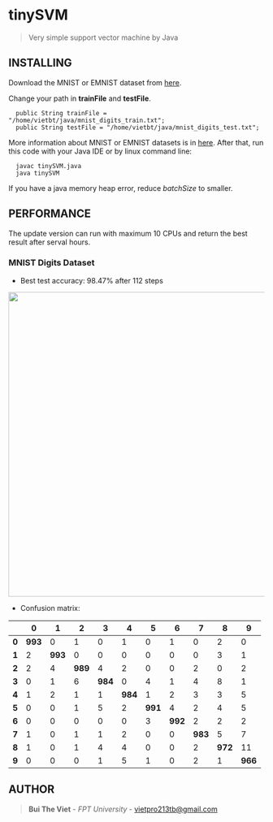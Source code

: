 # tinySVM
> Very simple support vector machine by Java
## INSTALLING
Download the MNIST or EMNIST dataset from [here](https://drive.google.com/drive/folders/10MfF2F5M40NxEFLSpaHWCMo4y8yEMivI?usp=sharing).

Change your path in **trainFile** and **testFile**. 
```
  public String trainFile = "/home/vietbt/java/mnist_digits_train.txt";
  public String testFile = "/home/vietbt/java/mnist_digits_test.txt";
```
More information about MNIST or EMNIST datasets is in [here](https://www.nist.gov/itl/iad/image-group/emnist-dataset). 
After that, run this code with your Java IDE or by linux command line:
```
  javac tinySVM.java
  java tinySVM
```
If you have a java memory heap error, reduce *batchSize* to smaller.
## PERFORMANCE
The update version can run with maximum 10 CPUs and return the best result after serval hours.

### MNIST Digits Dataset

* Best test accuracy: 98.47% after 112 steps

<p align="center"><img src="https://lh3.googleusercontent.com/qgHD21CZatd_o_qa2hNELTEkcKiZtdBffl8E6gQOGBA1QixOGRMt3SN2VDOEWve60LLFCgG5l_DZp1stPhvGeGDCRMAPM7sGaEcKsK3MNTk_Y1DOkK3KxKIfv3OTwmcnxAv4f1vIvg=w2400" width="600"></p>

* Confusion matrix:
  
| | 0 | 1 | 2 | 3 | 4 | 5 | 6 | 7 | 8 | 9 |
| --- | --- | --- | --- | --- | --- | --- | --- | --- | --- | --- |
| **0** | **993** | 0 | 1 | 0 | 1 | 0 | 1 | 0 | 2 | 0 | 
| **1** | 2 | **993** | 0 | 0 | 0 | 0 | 0 | 0 | 3 | 1 | 
| **2** | 2 | 4 | **989** | 4 | 2 | 0 | 0 | 2 | 0 | 2 | 
| **3** | 0 | 1 | 6 | **984** | 0 | 4 | 1 | 4 | 8 | 1 | 
| **4** | 1 | 2 | 1 | 1 | **984** | 1 | 2 | 3 | 3 | 5 | 
| **5** | 0 | 0 | 1 | 5 | 2 | **991** | 4 | 2 | 4 | 5 | 
| **6** | 0 | 0 | 0 | 0 | 0 | 3 | **992** | 2 | 2 | 2 | 
| **7** | 1 | 0 | 1 | 1 | 2 | 0 | 0 | **983** | 5 | 7 | 
| **8** | 1 | 0 | 1 | 4 | 4 | 0 | 0 | 2 | **972** | 11 | 
| **9** | 0 | 0 | 0 | 1 | 5 | 1 | 0 | 2 | 1 | **966** | 


## AUTHOR
> **Bui The Viet** - *FPT University* - vietpro213tb@gmail.com
